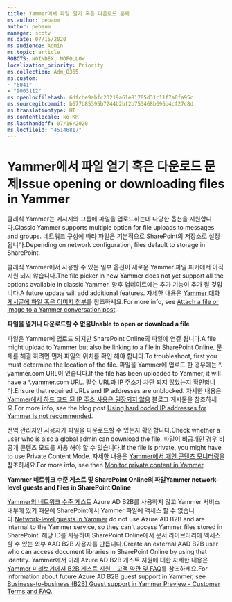 ```yaml
---
title: Yammer에서 파일 열기 혹은 다운로드 문제
ms.author: pebaum
author: pebaum
manager: scotv
ms.date: 07/15/2020
ms.audience: Admin
ms.topic: article
ROBOTS: NOINDEX, NOFOLLOW
localization_priority: Priority
ms.collection: Adm_O365
ms.custom:
- "6041"
- "9003112"
ms.openlocfilehash: 6dfcbe9abfc23219a61e81785d31c11f7a0fa95c
ms.sourcegitcommit: b677b85395b7244b2bf2b753468b696b4cf27c8d
ms.translationtype: HT
ms.contentlocale: ko-KR
ms.lasthandoff: 07/16/2020
ms.locfileid: "45146817"
---
```

# <a name="issue-opening-or-downloading-files-in-yammer"></a><span data-ttu-id="13729-102">Yammer에서 파일 열기 혹은 다운로드 문제</span><span class="sxs-lookup"><span data-stu-id="13729-102">Issue opening or downloading files in Yammer</span></span>

<span data-ttu-id="13729-103">클래식 Yammer는 메시지와 그룹에 파일을 업로드하는데 다양한 옵션을 지원합니다.</span><span class="sxs-lookup"><span data-stu-id="13729-103">Classic Yammer supports multiple option for file uploads to messages and groups.</span></span> <span data-ttu-id="13729-104">네트워크 구성에 따라 파일은 기본적으로 SharePoint의 저장소로 설정됩니다.</span><span class="sxs-lookup"><span data-stu-id="13729-104">Depending on network configuration, files default to storage in SharePoint.</span></span>

<span data-ttu-id="13729-105">클래식 Yammer에서 사용할 수 있는 일부 옵션이 새로운 Yammer 파일 피커에서 아직 지원 되지 않습니다.</span><span class="sxs-lookup"><span data-stu-id="13729-105">The file picker in new Yammer does not yet support all the options available in classic Yammer.</span></span> <span data-ttu-id="13729-106">향후 업데이트에는 추가 기능이 추가 될 것입니다.</span><span class="sxs-lookup"><span data-stu-id="13729-106">A future update will add additional features.</span></span> <span data-ttu-id="13729-107">자세한 내용은 [Yammer 대화 게시글에 파일 혹은 이미지 첨부](https://support.microsoft.com/office/attach-a-file-or-image-to-a-yammer-conversation-post-8d2d17f7-8f37-4535-961e-518d751be7e8)를 참조하세요.</span><span class="sxs-lookup"><span data-stu-id="13729-107">For more info, see [Attach a file or image to a Yammer conversation post](https://support.microsoft.com/office/attach-a-file-or-image-to-a-yammer-conversation-post-8d2d17f7-8f37-4535-961e-518d751be7e8).</span></span>

<span data-ttu-id="13729-108">**파일을 열거나 다운로드할 수 없음**</span><span class="sxs-lookup"><span data-stu-id="13729-108">**Unable to open or download a file**</span></span>  

<span data-ttu-id="13729-109">파일은 Yammer에 업로드 되지만 SharePoint Online의 파일에 연결 됩니다.</span><span class="sxs-lookup"><span data-stu-id="13729-109">A file might upload to Yammer but also be linking to a file in SharePoint Online.</span></span> <span data-ttu-id="13729-110">문제를 해결 하려면 먼저 파일의 위치를 확인 해야 합니다.</span><span class="sxs-lookup"><span data-stu-id="13729-110">To troubleshoot, first you must determine the location of the file.</span></span> <span data-ttu-id="13729-111">파일을 Yammer에 업로드 한 경우에는 \*. yammer.com URL이 있습니다.</span><span class="sxs-lookup"><span data-stu-id="13729-111">If the file has been uploaded to Yammer, it will have a \*.yammer.com URL.</span></span> <span data-ttu-id="13729-112">필수 URL과 IP 주소가 차단 되지 않았는지 확인합니다.</span><span class="sxs-lookup"><span data-stu-id="13729-112">Ensure that required URLs and IP addresses are unblocked.</span></span> <span data-ttu-id="13729-113">자세한 내용은 [Yammer에서 하드 코드 된 IP 주소 사용은 권장되지 않음](https://techcommunity.microsoft.com/t5/yammer-blog/using-hard-coded-ip-addresses-for-yammer-is-not-recommended/ba-p/276592) 블로그 게시물을 참조하세요.</span><span class="sxs-lookup"><span data-stu-id="13729-113">For more info, see the blog post [Using hard coded IP addresses for Yammer is not recommended](https://techcommunity.microsoft.com/t5/yammer-blog/using-hard-coded-ip-addresses-for-yammer-is-not-recommended/ba-p/276592).</span></span>

<span data-ttu-id="13729-114">전역 관리자인 사용자가 파일을 다운로드할 수 있는지 확인합니다.</span><span class="sxs-lookup"><span data-stu-id="13729-114">Check whether a user who is also a global admin can download the file.</span></span> <span data-ttu-id="13729-115">파일이 비공개인 경우 비공개 콘텐츠 모드를 사용 해야 할 수 있습니다.</span><span class="sxs-lookup"><span data-stu-id="13729-115">If the file is private, you might have to use Private Content Mode.</span></span> <span data-ttu-id="13729-116">자세한 내용은 [Yammer에서 개인 콘텐츠 모니터링](https://docs.microsoft.com/yammer/manage-security-and-compliance/monitor-private-content)을 참조하세요.</span><span class="sxs-lookup"><span data-stu-id="13729-116">For more info, see then [Monitor private content in Yammer](https://docs.microsoft.com/yammer/manage-security-and-compliance/monitor-private-content).</span></span>  

<span data-ttu-id="13729-117">**Yammer 네트워크 수준 게스트 및 SharePoint Online의 파일**</span><span class="sxs-lookup"><span data-stu-id="13729-117">**Yammer network-level guests and files in SharePoint Online**</span></span>  

<span data-ttu-id="13729-118">[Yammer의 네트워크 수준 게스트](https://docs.microsoft.com/yammer/manage-yammer-users/add-block-or-remove-users#invite-guests) Azure AD B2B를 사용하지 않고 Yammer 서비스 내부에 있기 때문에 SharePoint에서 Yammer 파일에 액세스 할 수 없습니다.</span><span class="sxs-lookup"><span data-stu-id="13729-118">[Network-level guests in Yammer](https://docs.microsoft.com/yammer/manage-yammer-users/add-block-or-remove-users#invite-guests) do not use Azure AD B2B and are internal to the Yammer service, so they can't access Yammer files stored in SharePoint.</span></span> <span data-ttu-id="13729-119">해당 ID를 사용하여 SharePoint Online에서 문서 라이브러리에 액세스할 수 있는 외부 AAD B2B 사용자를 만듭니다.</span><span class="sxs-lookup"><span data-stu-id="13729-119">Create an external AAD B2B user who can access document libraries in SharePoint Online by using that identity.</span></span> <span data-ttu-id="13729-120">Yammer에서 미래 Azure AD B2B 게스트 지원에 대한 자세한 내용은 [Yammer 미리보기에서 B2B 게스트 지원 - 고객 약관 및 FAQ](https://docs.microsoft.com/yammer/get-started-with-yammer/azure-ad-b2b-guests-yammer)를 참조하세요.</span><span class="sxs-lookup"><span data-stu-id="13729-120">For information about future Azure AD B2B guest support in Yammer, see [Business-to-business (B2B) Guest support in Yammer Preview - Customer Terms and FAQ](https://docs.microsoft.com/yammer/get-started-with-yammer/azure-ad-b2b-guests-yammer).</span></span>